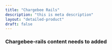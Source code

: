 ```yaml
---
title: "Chargebee Rails"
description: "this is meta description"
layout: "detailed-product"
draft: false
---
```


### Chargebee-rails content needs to added
